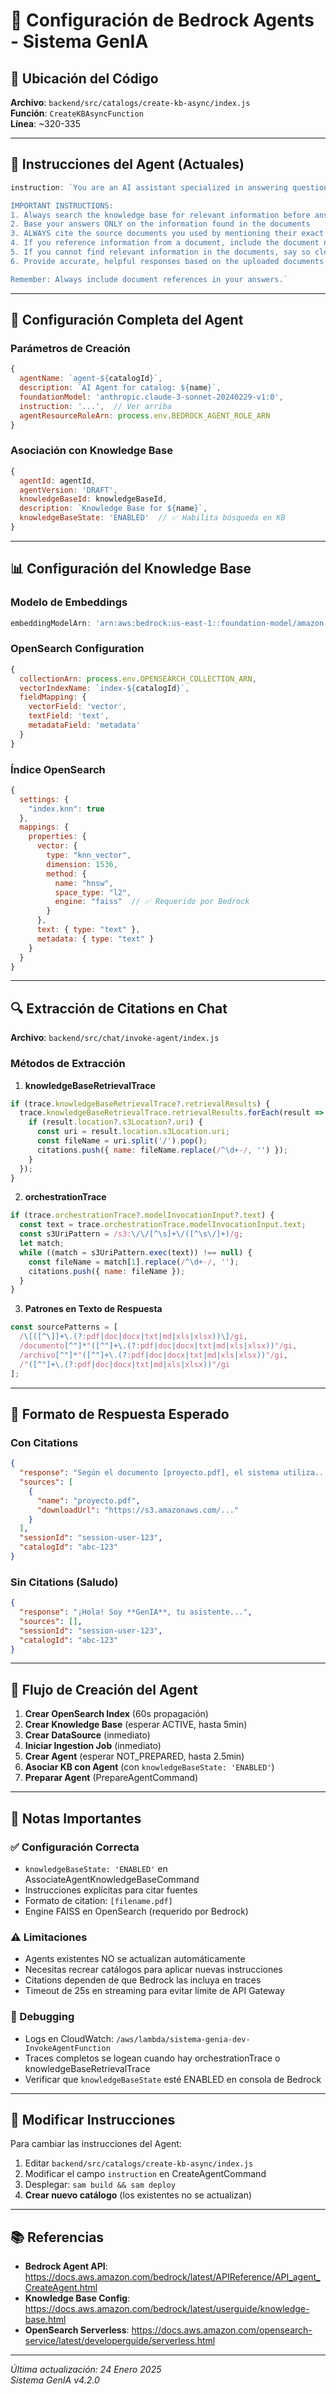 # 🤖 Configuración de Bedrock Agents - Sistema GenIA

## 📍 Ubicación del Código

**Archivo**: `backend/src/catalogs/create-kb-async/index.js`  
**Función**: `CreateKBAsyncFunction`  
**Línea**: ~320-335

---

## 🎯 Instrucciones del Agent (Actuales)

```javascript
instruction: `You are an AI assistant specialized in answering questions about documents in the "${name}" catalog. 

IMPORTANT INSTRUCTIONS:
1. Always search the knowledge base for relevant information before answering
2. Base your answers ONLY on the information found in the documents
3. ALWAYS cite the source documents you used by mentioning their exact filenames in your response
4. If you reference information from a document, include the document name in brackets like [filename.pdf]
5. If you cannot find relevant information in the documents, say so clearly
6. Provide accurate, helpful responses based on the uploaded documents

Remember: Always include document references in your answers.`
```

---

## 🔧 Configuración Completa del Agent

### Parámetros de Creación

```javascript
{
  agentName: `agent-${catalogId}`,
  description: `AI Agent for catalog: ${name}`,
  foundationModel: 'anthropic.claude-3-sonnet-20240229-v1:0',
  instruction: '...',  // Ver arriba
  agentResourceRoleArn: process.env.BEDROCK_AGENT_ROLE_ARN
}
```

### Asociación con Knowledge Base

```javascript
{
  agentId: agentId,
  agentVersion: 'DRAFT',
  knowledgeBaseId: knowledgeBaseId,
  description: `Knowledge Base for ${name}`,
  knowledgeBaseState: 'ENABLED'  // ✅ Habilita búsqueda en KB
}
```

---

## 📊 Configuración del Knowledge Base

### Modelo de Embeddings
```javascript
embeddingModelArn: 'arn:aws:bedrock:us-east-1::foundation-model/amazon.titan-embed-text-v1'
```

### OpenSearch Configuration
```javascript
{
  collectionArn: process.env.OPENSEARCH_COLLECTION_ARN,
  vectorIndexName: `index-${catalogId}`,
  fieldMapping: {
    vectorField: 'vector',
    textField: 'text',
    metadataField: 'metadata'
  }
}
```

### Índice OpenSearch
```javascript
{
  settings: {
    "index.knn": true
  },
  mappings: {
    properties: {
      vector: {
        type: "knn_vector",
        dimension: 1536,
        method: {
          name: "hnsw",
          space_type: "l2",
          engine: "faiss"  // ✅ Requerido por Bedrock
        }
      },
      text: { type: "text" },
      metadata: { type: "text" }
    }
  }
}
```

---

## 🔍 Extracción de Citations en Chat

**Archivo**: `backend/src/chat/invoke-agent/index.js`

### Métodos de Extracción

1. **knowledgeBaseRetrievalTrace**
```javascript
if (trace.knowledgeBaseRetrievalTrace?.retrievalResults) {
  trace.knowledgeBaseRetrievalTrace.retrievalResults.forEach(result => {
    if (result.location?.s3Location?.uri) {
      const uri = result.location.s3Location.uri;
      const fileName = uri.split('/').pop();
      citations.push({ name: fileName.replace(/^\d+-/, '') });
    }
  });
}
```

2. **orchestrationTrace**
```javascript
if (trace.orchestrationTrace?.modelInvocationInput?.text) {
  const text = trace.orchestrationTrace.modelInvocationInput.text;
  const s3UriPattern = /s3:\/\/[^\s]+\/([^\s\/]+)/g;
  let match;
  while ((match = s3UriPattern.exec(text)) !== null) {
    const fileName = match[1].replace(/^\d+-/, '');
    citations.push({ name: fileName });
  }
}
```

3. **Patrones en Texto de Respuesta**
```javascript
const sourcePatterns = [
  /\[([^\]]+\.(?:pdf|doc|docx|txt|md|xls|xlsx))\]/gi,
  /documento[^"]*"([^"]+\.(?:pdf|doc|docx|txt|md|xls|xlsx))"/gi,
  /archivo[^"]*"([^"]+\.(?:pdf|doc|docx|txt|md|xls|xlsx))"/gi,
  /"([^"]+\.(?:pdf|doc|docx|txt|md|xls|xlsx))"/gi
];
```

---

## 🎨 Formato de Respuesta Esperado

### Con Citations
```json
{
  "response": "Según el documento [proyecto.pdf], el sistema utiliza...",
  "sources": [
    {
      "name": "proyecto.pdf",
      "downloadUrl": "https://s3.amazonaws.com/..."
    }
  ],
  "sessionId": "session-user-123",
  "catalogId": "abc-123"
}
```

### Sin Citations (Saludo)
```json
{
  "response": "¡Hola! Soy **GenIA**, tu asistente...",
  "sources": [],
  "sessionId": "session-user-123",
  "catalogId": "abc-123"
}
```

---

## 🔄 Flujo de Creación del Agent

1. **Crear OpenSearch Index** (60s propagación)
2. **Crear Knowledge Base** (esperar ACTIVE, hasta 5min)
3. **Crear DataSource** (inmediato)
4. **Iniciar Ingestion Job** (inmediato)
5. **Crear Agent** (esperar NOT_PREPARED, hasta 2.5min)
6. **Asociar KB con Agent** (con `knowledgeBaseState: 'ENABLED'`)
7. **Preparar Agent** (PrepareAgentCommand)

---

## 📝 Notas Importantes

### ✅ Configuración Correcta
- `knowledgeBaseState: 'ENABLED'` en AssociateAgentKnowledgeBaseCommand
- Instrucciones explícitas para citar fuentes
- Formato de citation: `[filename.pdf]`
- Engine FAISS en OpenSearch (requerido por Bedrock)

### ⚠️ Limitaciones
- Agents existentes NO se actualizan automáticamente
- Necesitas recrear catálogos para aplicar nuevas instrucciones
- Citations dependen de que Bedrock las incluya en traces
- Timeout de 25s en streaming para evitar límite de API Gateway

### 🐛 Debugging
- Logs en CloudWatch: `/aws/lambda/sistema-genia-dev-InvokeAgentFunction`
- Traces completos se logean cuando hay orchestrationTrace o knowledgeBaseRetrievalTrace
- Verificar que `knowledgeBaseState` esté ENABLED en consola de Bedrock

---

## 🔧 Modificar Instrucciones

Para cambiar las instrucciones del Agent:

1. Editar `backend/src/catalogs/create-kb-async/index.js`
2. Modificar el campo `instruction` en CreateAgentCommand
3. Desplegar: `sam build && sam deploy`
4. **Crear nuevo catálogo** (los existentes no se actualizan)

---

## 📚 Referencias

- **Bedrock Agent API**: https://docs.aws.amazon.com/bedrock/latest/APIReference/API_agent_CreateAgent.html
- **Knowledge Base Config**: https://docs.aws.amazon.com/bedrock/latest/userguide/knowledge-base.html
- **OpenSearch Serverless**: https://docs.aws.amazon.com/opensearch-service/latest/developerguide/serverless.html

---

*Última actualización: 24 Enero 2025*  
*Sistema GenIA v4.2.0*
